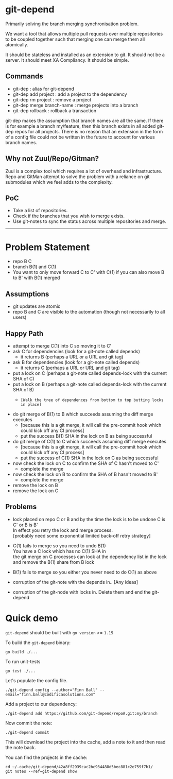 # git-depend
Primarily solving the branch merging synchronisation problem.

We want a tool that allows multiple pull requests over multiple repositories to 
be coupled together such that merging one can merge them all atomically.

It should be stateless and installed as an extension to git. It should not be a
server. It should meet XA Compliancy. It should be simple.

## Commands
- git-dep                           : alias for git-depend
- git-dep add project <project-url> : add a project to the dependency
- git-dep rm project                : remove a project
- git-dep merge branch-name         : merge projects into a branch
- git-dep rollback <sha>            : rollback a transaction

git-dep makes the assumption that branch names are all the same. If there is for
example a branch my/feature, then this branch exists in all added git-dep repos
for all projects. There is no reason that an extension in the form of a config
file could not be written in the future to account for various branch names.

## Why not Zuul/Repo/Gitman?
Zuul is a complex tool which requires a lot of overhead and infrastructure.
Repo and GitMan attempt to solve the problem with a reliance on git submodules
which we feel adds to the complexity.

## PoC
- Take a list of repositories.
- Check if the branches that you wish to merge exists.
- Use git-notes to sync the status across multiple repositories and merge.


----

# Problem Statement
- repo B C  
- branch B(1) and C(1)
- You want to only move forward C to C' with C(1) if you can also move B to B' with B(1) merged

## Assumptions
- git updates are atomic
- repo B and C are visible to the automation (though not necessarily to all users)

## Happy Path
- attempt to merge C(1) into C so moving it to C'
- ask C for dependencies (look for a git-note called depends)
   - it returns B (perhaps a URL or a URL and git tag)
- ask B for dependencies (look for a git-note called depends)
   - it returns C (perhaps a URL or URL and git tag)
- put a lock on C (perhaps a git-note called depends-lock with the current SHA of C)
- put a lock on B (perhaps a git-note called depends-lock with the current SHA of B)
   -     [Walk the tree of dependences from bottom to top butting locks in place]
- do git merge of B(1) to B which succeeds assuming the diff merge executes
   - [because this is a git merge, it will call the pre-commit hook which could kick off any CI process]
   - put the success B(1) SHA in the lock on B as being successful
- do git merge of C(1) to C which succeeds assuming diff merge executes
   - [because this is a git merge, it will call the pre-commit hook which could kick off any CI process]
   - put the success of C(1) SHA in the lock on C as being successful
- now check the lock on C to confirm the SHA of C hasn't moved to C'
   - complete the merge
- now check the lock on B to confirm the SHA of B hasn't moved to B'
   - complete the merge
- remove the lock on B
- remove the lock on C

## Problems
- lock placed on repo C or B and by the time the lock is to be undone C is C' or B is B'  
  In effect you retry the lock and merge process.   
  [probably need some exponential limited back-off retry strategy]

- C(1) fails to merge so you need to undo B(1)  
  You have a C lock which has no C(1) SHA in  
  the git merge on C processes can look at the dependency list in the lock and remove the B(1) share from B lock  

- B(1) fails to merge so you either you never need to do C(1)  as above

- corruption of the git-note with the depends in.. [Any ideas]
- corruption of the git-node with locks in. Delete them and end the git-depend

# Quick demo

`git-depend` should be built with `go version` >= `1.15`

To build the `git-depend` binary:

```
go build ./...
```

To run unit-tests

```
go test ./...
```

Let's populate the config file.
```
./git-depend config --author="Finn Ball" --email="finn.ball@codificasolutions.com"
```

Add a project to our dependency:
```
./git-depend add https://github.com/git-depend/repoA.git:my/branch
```

Now commit the note:
```
./git-depend commit
```

This will download the project into the cache, add a note to it and then read the note back.

You can find the projects in the cache:

```
cd ~/.cache/git-depend/42a8ff2939cac2bc934488d5bec881c2e759f7b1/
git notes --ref=git-depend show
```
